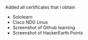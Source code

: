 Added all certificates that i obtain
* Sololearn
* Cisco NDG Linux
* Screenshot of Github learning
* Screenshot of HackerEarth Points